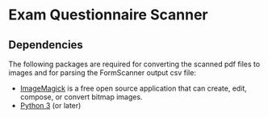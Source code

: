 # Exam Questionnaire Scanner

## Dependencies
The following packages are required for converting the scanned pdf files to images and for parsing the FormScanner output csv file: 
- [ImageMagick](https://www.imagemagick.org/script/index.php) is a free open source application that can create, edit, compose, or convert bitmap images.
- [Python 3](https://www.python.org/) (or later)
